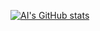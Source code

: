 [![AI's GitHub stats](https://github-readme-stats.vercel.app/api?username=AIGamesDeveloper)](https://github.com/anuraghazra/github-readme-stats)
